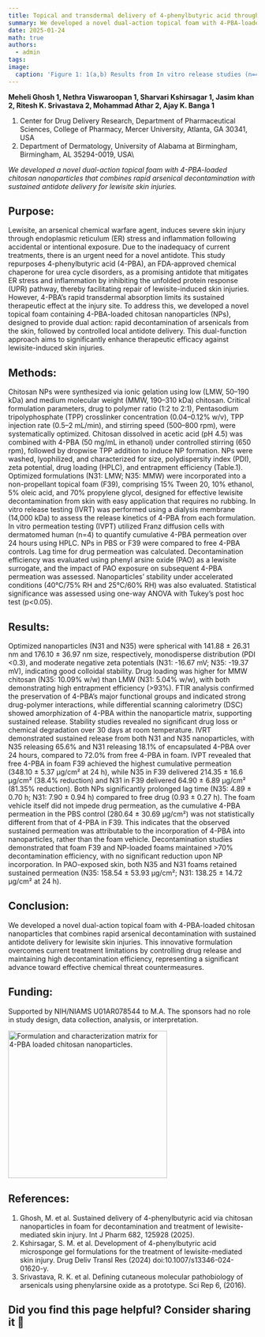 ```yaml
---
title: Topical and transdermal delivery of 4-phenylbutyric acid through chitosan nanoparticles dispersed in a Foam formulation: a potential antidote for skin injury due to chemical warfare agents
summary: We developed a novel dual-action topical foam with 4-PBA-loaded chitosan nanoparticles that combines rapid arsenical decontamination with sustained antidote delivery for lewisite skin injuries.
date: 2025-01-24
math: true
authors:
  - admin
tags:
image:
  caption: 'Figure 1: 1(a,b) Results from In vitro release studies (n=4); in dermatomed human skin; 2(a,b) Results from IVPT studies (n=4); Permeation profile of 4-PBA through chitosan  nanoparticles in Foam (F39) dermatomed human skin; (3) Results from Decontamination studies (n=4);  One-way ANOVA with Tukey’s post hoc analysis; * (p ≤  0.05);  *** (p ≤ 0.001)'
---
```


**Meheli Ghosh 1, Nethra Viswaroopan 1, Sharvari Kshirsagar 1, Jasim khan 2, Ritesh K. Srivastava 2, Mohammad Athar 2, Ajay K. Banga 1**
1.	Center for Drug Delivery Research, Department of Pharmaceutical Sciences, College of Pharmacy, Mercer University, Atlanta, GA 30341, USA
2.	Department of Dermatology, University of Alabama at Birmingham, Birmingham, AL 35294-0019, USA\

*We developed a novel dual-action topical foam with 4-PBA-loaded chitosan nanoparticles that combines rapid arsenical decontamination with sustained antidote delivery for lewisite skin injuries.*

## Purpose:

Lewisite, an arsenical chemical warfare agent, induces severe skin injury through endoplasmic reticulum (ER) stress and inflammation following accidental or intentional exposure. Due to the inadequacy of current treatments, there is an urgent need for a novel antidote. This study repurposes 4-phenylbutyric acid (4-PBA), an FDA-approved chemical chaperone for urea cycle disorders, as a promising antidote that mitigates ER stress and inflammation by inhibiting the unfolded protein response (UPR) pathway, thereby facilitating repair of lewisite-induced skin injuries. 
However, 4-PBA’s rapid transdermal absorption limits its sustained therapeutic effect at the injury site. To address this, we developed a novel topical foam containing 4-PBA-loaded chitosan nanoparticles (NPs), designed to provide dual action: rapid decontamination of arsenicals from the skin, followed by controlled local antidote delivery. This dual-function approach aims to significantly enhance therapeutic efficacy against lewisite-induced skin injuries.


## Methods:
Chitosan NPs were synthesized via ionic gelation using low (LMW, 50–190 kDa) and medium molecular weight (MMW, 190–310 kDa) chitosan. Critical formulation parameters, drug to polymer ratio (1:2 to 2:1), Pentasodium tripolyphosphate (TPP) crosslinker concentration (0.04–0.12% w/v), TPP injection rate (0.5–2 mL/min), and stirring speed (500–800 rpm), were systematically optimized. Chitosan dissolved in acetic acid (pH 4.5) was combined with 4-PBA (50 mg/mL in ethanol) under controlled stirring (650 rpm), followed by dropwise TPP addition to induce NP formation. NPs were washed, lyophilized, and characterized for size, polydispersity index (PDI), zeta potential, drug loading (HPLC), and entrapment efficiency (Table.1). Optimized formulations (N31: LMW; N35: MMW) were incorporated into a non-propellant topical foam (F39), comprising 15% Tween 20, 10% ethanol, 5% oleic acid, and 70% propylene glycol, designed for effective lewisite decontamination from skin with easy application that requires no rubbing.
In vitro release testing (IVRT) was performed using a dialysis membrane (14,000 kDa) to assess the release kinetics of 4-PBA from each formulation. In vitro permeation testing (IVPT) utilized Franz diffusion cells with dermatomed human (n=4) to quantify cumulative 4-PBA permeation over 24 hours using HPLC. NPs in PBS or F39 were compared to free 4-PBA controls. Lag time for drug permeation was calculated. Decontamination efficiency was evaluated using phenyl arsine oxide (PAO) as a lewisite surrogate, and the impact of PAO exposure on subsequent 4-PBA permeation was assessed. Nanoparticles’ stability under accelerated conditions (40°C/75% RH and 25°C/60% RH) was also evaluated. Statistical significance was assessed using one-way ANOVA with Tukey’s post hoc test (p<0.05).


## Results:

Optimized nanoparticles (N31 and N35) were spherical with 141.88 ± 26.31 nm and 176.10 ± 36.97 nm size, respectively, monodisperse distribution (PDI <0.3), and moderate negative zeta potentials (N31: -16.67 mV; N35: -19.37 mV), indicating good colloidal stability. Drug loading was higher for MMW chitosan (N35: 10.09% w/w) than LMW (N31: 5.04% w/w), with both demonstrating high entrapment efficiency (>93%). FTIR analysis confirmed the preservation of 4-PBA’s major functional groups and indicated strong drug-polymer interactions, while differential scanning calorimetry (DSC) showed amorphization of 4-PBA within the nanoparticle matrix, supporting sustained release. Stability studies revealed no significant drug loss or chemical degradation over 30 days at room temperature.
IVRT demonstrated sustained release from both N31 and N35 nanoparticles, with N35 releasing 65.6% and N31 releasing 18.1% of encapsulated 4-PBA over 24 hours, compared to 72.0% from free 4-PBA in foam. IVPT revealed that free 4-PBA in foam F39 achieved the highest cumulative permeation (348.10 ± 5.37 µg/cm² at 24 h), while N35 in F39 delivered 214.35 ± 16.6 µg/cm² (38.4% reduction) and N31 in F39 delivered 64.90 ± 6.89 µg/cm² (81.35% reduction). Both NPs significantly prolonged lag time (N35: 4.89 ± 0.70 h; N31: 7.90 ± 0.94 h) compared to free drug (0.93 ± 0.27 h). The foam vehicle itself did not impede drug permeation, as the cumulative 4-PBA permeation in the PBS control (280.64 ± 30.69 µg/cm²) was not statistically different from that of 4-PBA in F39. This indicates that the observed sustained permeation was attributable to the incorporation of 4-PBA into nanoparticles, rather than the foam vehicle. Decontamination studies demonstrated that foam F39 and NP-loaded foams maintained >70% decontamination efficiency, with no significant reduction upon NP incorporation. In PAO-exposed skin, both N35 and N31 foams retained sustained permeation (N35: 158.54 ± 53.93 µg/cm²; N31: 138.25 ± 14.72 µg/cm² at 24 h).


## Conclusion:
We developed a novel dual-action topical foam with 4-PBA-loaded chitosan nanoparticles that combines rapid arsenical decontamination with sustained antidote delivery for lewisite skin injuries. This innovative formulation overcomes current treatment limitations by controlling drug release and maintaining high decontamination efficiency, representing a significant advance toward effective chemical threat countermeasures.

## Funding:
Supported by NIH/NIAMS U01AR078544 to M.A. The sponsors had no role in study design, data collection, analysis, or interpretation.

<img width="322" height="298" alt="Formulation and characterization matrix for 4-PBA loaded chitosan nanoparticles." src="https://github.com/user-attachments/assets/3fa0a700-9823-417c-8df0-8604c4e19cd8" />


## References:

1.	Ghosh, M. et al. Sustained delivery of 4-phenylbutyric acid via chitosan nanoparticles in foam for decontamination and treatment of lewisite-mediated skin injury. Int J Pharm 682, 125928 (2025).
2.	Kshirsagar, S. M. et al. Development of 4-phenylbutyric acid microsponge gel formulations for the treatment of lewisite-mediated skin injury. Drug Deliv Transl Res (2024) doi:10.1007/s13346-024-01620-y.
3.	Srivastava, R. K. et al. Defining cutaneous molecular pathobiology of arsenicals using phenylarsine oxide as a prototype. Sci Rep 6, (2016).




## Did you find this page helpful? Consider sharing it 🙌
